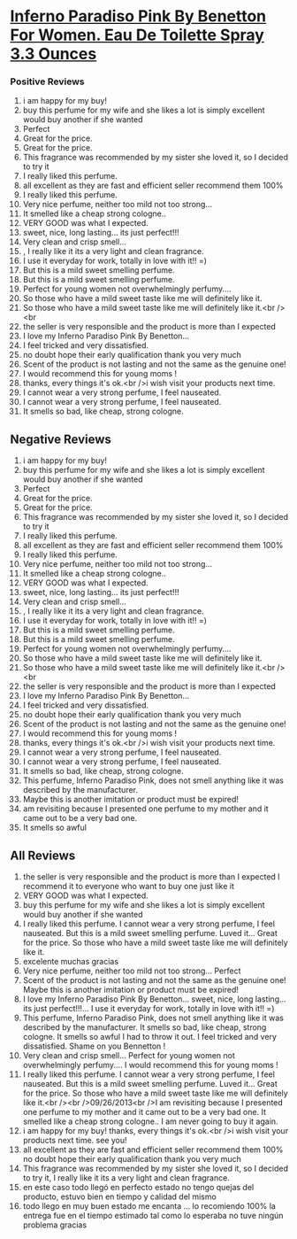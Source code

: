 # [Inferno Paradiso Pink By Benetton For Women. Eau De Toilette Spray 3.3 Ounces](https://products.checkmycream.com/products/Inferno-Paradiso-Pink-By-Benetton-For-Women.-Eau-De-Toilette-Spray-3.3-Ounces.html)

### Positive Reviews

<ol>
      <li>i am happy for my buy!</li>
      <li>buy this perfume for my wife and she likes a lot is simply excellent would buy another if she wanted</li>
      <li>Perfect</li>
      <li>Great for the price.</li>
      <li>Great for the price.</li>
      <li>This fragrance was recommended by my sister she loved it, so I decided to try it</li>
      <li>I really liked this perfume.</li>
      <li>all excellent as they are fast and efficient seller recommend them 100%</li>
      <li>I really liked this perfume.</li>
      <li>Very nice perfume, neither too mild not too strong...</li>
      <li>It smelled like a cheap strong cologne..</li>
      <li>VERY GOOD was what I expected.</li>
      <li>sweet, nice, long lasting... its just perfect!!!</li>
      <li>Very clean and crisp smell...</li>
      <li>, I really like it its a very light and clean fragrance.</li>
      <li>I use it everyday for work,  totally in love with it!! &#x3D;)</li>
      <li>But this is a mild sweet smelling perfume.</li>
      <li>But this is a mild sweet smelling perfume.</li>
      <li>Perfect for young women not overwhelmingly perfumy....</li>
      <li>So those who have a mild sweet taste like me will definitely like it.</li>
      <li>So those who have a mild sweet taste like me will definitely like it.&lt;br /&gt;&lt;br</li>
      <li>the seller is very responsible and the product is more than I expected</li>
      <li>I love my Inferno Paradiso Pink By Benetton...</li>
      <li>I feel tricked and very dissatisfied.</li>
      <li>no doubt hope their early qualification thank you very much</li>
      <li>Scent of the product is not lasting and not the same as the genuine one!  </li>
      <li>I would recommend this for young moms !</li>
      <li>thanks, every things it&#x27;s ok.&lt;br /&gt;i wish visit your products next time.</li>
      <li>I cannot wear a very strong perfume, I feel nauseated.</li>
      <li>I cannot wear a very strong perfume, I feel nauseated.</li>
      <li>It smells so bad, like cheap, strong cologne.  </li>
</ol>


<h2>Negative Reviews</h2>
<ol>
<li> i am happy for my buy!</li>
<li> buy this perfume for my wife and she likes a lot is simply excellent would buy another if she wanted</li>
<li> Perfect</li>
<li> Great for the price.</li>
<li> Great for the price.</li>
<li> This fragrance was recommended by my sister she loved it, so I decided to try it</li>
<li> I really liked this perfume.</li>
<li> all excellent as they are fast and efficient seller recommend them 100%</li>
<li> I really liked this perfume.</li>
<li> Very nice perfume, neither too mild not too strong...</li>
<li> It smelled like a cheap strong cologne..</li>
<li> VERY GOOD was what I expected.</li>
<li> sweet, nice, long lasting... its just perfect!!!</li>
<li> Very clean and crisp smell...</li>
<li> , I really like it its a very light and clean fragrance.</li>
<li> I use it everyday for work,  totally in love with it!! &#x3D;)</li>
<li> But this is a mild sweet smelling perfume.</li>
<li> But this is a mild sweet smelling perfume.</li>
<li> Perfect for young women not overwhelmingly perfumy....</li>
<li> So those who have a mild sweet taste like me will definitely like it.</li>
<li> So those who have a mild sweet taste like me will definitely like it.&lt;br /&gt;&lt;br</li>
<li> the seller is very responsible and the product is more than I expected</li>
<li> I love my Inferno Paradiso Pink By Benetton...</li>
<li> I feel tricked and very dissatisfied.</li>
<li> no doubt hope their early qualification thank you very much</li>
<li> Scent of the product is not lasting and not the same as the genuine one!  </li>
<li> I would recommend this for young moms !</li>
<li> thanks, every things it&#x27;s ok.&lt;br /&gt;i wish visit your products next time.</li>
<li> I cannot wear a very strong perfume, I feel nauseated.</li>
<li> I cannot wear a very strong perfume, I feel nauseated.</li>
<li> It smells so bad, like cheap, strong cologne.  </li>
<li> This perfume, Inferno Paradiso Pink,  does not smell anything like it was described by the manufacturer.  </li>
<li> Maybe this is another imitation or product must be expired!</li>
<li> am revisiting because I presented one perfume to my mother and it came out to be a very bad one.</li>
<li> It smells so awful</li>
</ol>

<h2>All Reviews</h2>

<ol>
    <li> the seller is very responsible and the product is more than I expected I recommend it to everyone who want to buy one just like it</li>
    <li> VERY GOOD was what I expected.</li>
    <li> buy this perfume for my wife and she likes a lot is simply excellent would buy another if she wanted</li>
    <li> I really liked this perfume. I cannot wear a very strong perfume, I feel nauseated. But this is a mild sweet smelling perfume. Luved it... Great for the price. So those who have a mild sweet taste like me will definitely like it.</li>
    <li> excelente muchas gracias</li>
    <li> Very nice perfume, neither too mild not too strong... Perfect</li>
    <li> Scent of the product is not lasting and not the same as the genuine one!  Maybe this is another imitation or product must be expired!</li>
    <li> I love my Inferno Paradiso Pink By Benetton... sweet, nice, long lasting... its just perfect!!!... I use it everyday for work,  totally in love with it!! &#x3D;)</li>
    <li> This perfume, Inferno Paradiso Pink,  does not smell anything like it was described by the manufacturer.  It smells so bad, like cheap, strong cologne.  It smells so awful I had to throw it out.  I feel tricked and very dissatisfied. Shame on you Bennetton !</li>
    <li> Very clean and crisp smell... Perfect for young women not overwhelmingly perfumy.... I would recommend this for young moms !</li>
    <li> I really liked this perfume. I cannot wear a very strong perfume, I feel nauseated. But this is a mild sweet smelling perfume. Luved it... Great for the price. So those who have a mild sweet taste like me will definitely like it.&lt;br /&gt;&lt;br /&gt;09/26/2013&lt;br /&gt;I am revisiting because I presented one perfume to my mother and it came out to be a very bad one. It smelled like a cheap strong cologne.. I am never going to buy it again.</li>
    <li> i am happy for my buy! thanks, every things it&#x27;s ok.&lt;br /&gt;i wish visit your products next time. see you!</li>
    <li> all excellent as they are fast and efficient seller recommend them 100% no doubt hope their early qualification thank you very much</li>
    <li> This fragrance was recommended by my sister she loved it, so I decided to try it, I really like it its a very light and clean fragrance.</li>
    <li> en este caso todo llegó en perfecto estado no tengo quejas del producto, estuvo bien en tiempo y calidad del mismo</li>
    <li> todo llego en muy buen estado me encanta ... lo recomiendo 100% la entrega fue en el tiempo estimado tal como lo esperaba no tuve ningún problema gracias</li>
</ol>




